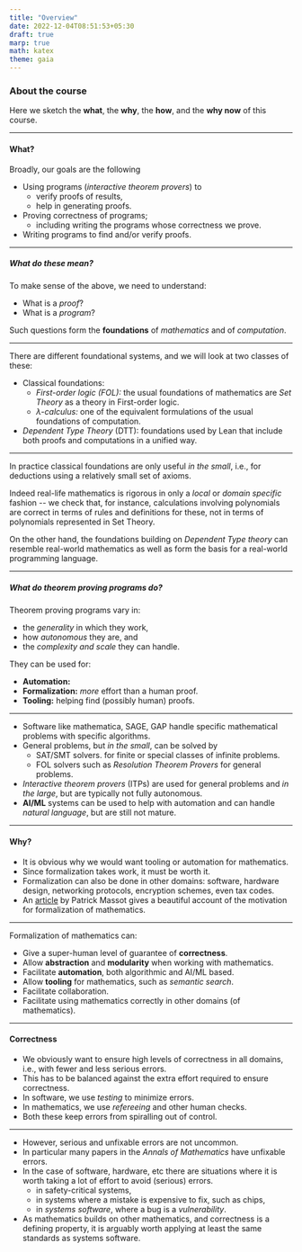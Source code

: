 ```yaml
---
title: "Overview"
date: 2022-12-04T08:51:53+05:30
draft: true
marp: true
math: katex
theme: gaia
---
```


### About the course

Here we sketch the __what__, the __why__, the __how__, and the __why now__ of this course.

<!--more-->
--- 
#### What?

Broadly, our goals are the following

* Using programs (_interactive theorem provers_) to
    * verify proofs of results,
    * help in generating proofs.
* Proving correctness of programs;
    - including writing the programs whose correctness we prove.
* Writing programs to find and/or verify proofs.

---

##### What do these mean?

To make sense of the above, we need to understand:

* What is a _proof_?
* What is a _program_?

Such questions form the __foundations__ of _mathematics_ and of _computation_. 

--- 

There are different foundational systems, and we will look at two classes of these:

* Classical foundations:
  - _First-order logic (FOL):_ the usual foundations of mathematics are _Set Theory_ as a theory in First-order logic.
  - _λ-calculus:_ one of the equivalent formulations of the usual foundations of computation.
* _Dependent Type Theory_ (DTT): foundations used by Lean that include both proofs and computations in a unified way.

---

In practice classical foundations are only useful _in the small_, i.e., for deductions using a relatively small set of axioms. 

Indeed real-life mathematics is rigorous in only a _local_ or _domain specific_ fashion -- we check that, for instance, calculations involving polynomials are correct in terms of rules and definitions for these, not in terms of polynomials represented in Set Theory.

On the other hand, the foundations building on _Dependent Type theory_ can resemble real-world mathematics as well as form the basis for a real-world programming language.

--- 

##### What do theorem proving programs do?

Theorem proving programs vary in:

* the _generality_ in which they work, 
* how _autonomous_ they are, and 
* the _complexity and scale_ they can handle.

They can be used for:

* __Automation:__
* __Formalization:__ _more_ effort than a human proof.
* __Tooling:__ helping find (possibly human) proofs.

---

* Software like mathematica, SAGE, GAP handle specific mathematical problems with specific algorithms.
* General problems, but _in the small_, can be solved by
    - SAT/SMT solvers. for finite or special classes of infinite problems.
    - FOL solvers such as _Resolution Theorem Provers_ for general problems.
* _Interactive theorem provers_ (ITPs) are used for general problems and _in the large_, but are typically not fully autonomous.
* __AI/ML__ systems can be used to help with automation and can handle _natural language_, but are still not mature.
---

#### Why?

* It is obvious why we would want tooling or automation for mathematics.
* Since formalization takes work, it must be worth it.
* Formalization can also be done in other domains: software, hardware design, networking protocols, encryption schemes, even tax codes. 
* An [article](https://www.imo.universite-paris-saclay.fr/~patrick.massot/files/exposition/why_formalize.pdf) by Patrick Massot gives a beautiful account of the motivation for formalization of mathematics.

---

Formalization of mathematics can:

* Give a super-human level of guarantee of __correctness__.
* Allow __abstraction__ and __modularity__ when working with mathematics.
* Facilitate __automation__, both algorithmic and AI/ML based.
* Allow __tooling__ for mathematics, such as _semantic search_.
* Facilitate collaboration.
* Facilitate using mathematics correctly in other domains (of mathematics). 
---

#### Correctness

* We obviously want to ensure high levels of correctness in all domains, i.e., with fewer and less serious errors.
* This has to be balanced against the extra effort required to ensure correctness.
* In software, we use _testing_ to minimize errors.
* In mathematics, we use _refereeing_ and other human checks.
* Both these keep errors from spiralling out of control.
---
* However, serious and unfixable errors are not uncommon.
* In particular many papers in the _Annals of Mathematics_ have unfixable errors.
* In the case of software, hardware, etc there are situations where it is worth taking a lot of effort to avoid (serious) errors.
    - in safety-critical systems,
    - in systems where a mistake is expensive to fix, such as chips,
    - in _systems software_, where a bug is a _vulnerability_.
* As mathematics builds on other mathematics, and correctness is a defining property, it is arguably worth applying at least the same standards as systems software.